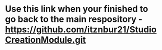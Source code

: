 # Use this link when your finished to go back to the main respository - https://github.com/itznbur21/StudioCreationModule.git
